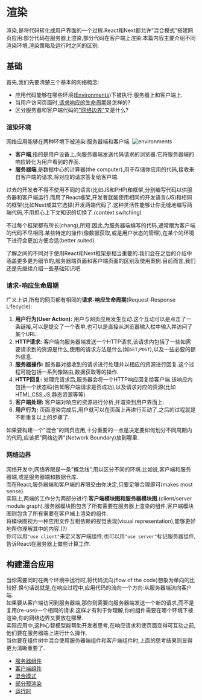 # 渲染
渲染,是将代码转化成用户界面的一个过程.React和Next都允许"混合模式"搭建网页应用:部分代码在服务器上渲染,部分代码在客户端上渲染.本篇内容主要介绍不同渲染环境,渲染策略及运行时之间的区别.

## 基础
首先,我们先要清楚三个基本的网络概念:
- 应用代码能够在哪些环境([Environments](https://nextjs.org/docs/app/building-your-application/rendering#rendering-environments))下被执行:服务器上和客户端上.
- 当用户访问页面时,[请求响应的生命周期](https://nextjs.org/docs/app/building-your-application/rendering#request-response-lifecycle)是怎样的?
- 区分服务器和客户端代码的["网络边界"](https://nextjs.org/docs/app/building-your-application/rendering#network-boundary)又是什么?

### 渲染环境
网络应用能够在两种环境下被渲染:服务器端和客户端.
![environments](imgs/client-and-server-environments.jpg)
- **客户端**,指的是用户设备上,向服务器端发送代码请求的浏览器.它将服务器端的响应转化为用户看到的界面.
- **服务器端**,是数据中心的计算器(the computer),用于存储你应用的代码,接收来自客户端的请求,将对应的请求答复给客户端.  

过去的开发者不得不使用不同的语言(比如JS和PHP)和框架,分别编写代码以供服务器和客户端运行.而用了React框架,开发者就能使用相同的开发语言(JS)和相同的框架(比如Next或其它选择)开发两端代码了.这种灵活性能够让你无缝地编写两端代码,不用担心上下文知识的切换了.(context switching)  

不过每个框架都有所长(chang),所短.因此,为服务器端编写的代码,通常跟为客户端的代码不尽相同.某些特定的操作(像数据获取,或是用户状态的管理),在某个的环境下进行会更加方便合适(better suited).  

了解之间的不同对于使用React和Next框架是相当重要的.我们会在之后的介绍中涵盖更多更为细节的,服务器端页面和客户端页面的区别及使用案例.目前而言,我们还是先继续介绍一些基础知识吧.  

### 请求-响应生命周期
广义上讲,所有的网页都有相同的**请求-响应生命周期**(Request-Response Lifecycle):
1. **用户行为(User Action):** 用户与网页应用发生互动.这个互动可以是点击了一条链接,可以是提交了一个表单,也可以是直接从浏览器输入栏中输入并访问了某个URL.
2. **HTTP请求:** 客户端向服务器端发送一个HTTP请求,该请求内包括了一些如需要请求到的资源是什么,使用的请求方法是什么(如`GET`,`POST`),以及一些必要的额外信息.
3. **服务器操作:** 服务器对接收到的请求进行处理并以相应的资源进行回复.这个过程可能包括一系列像路由,数据获取等的操作.
4. **HTTP回复:** 处理完请求后,服务器会将一个HTTP响应回复给客户端.该响应内包括一个状态码(告知客户端请求是否成功),以及请求对应的资源(比如HTML,CSS,JS,静态资源等等).
5. **客户端处理:** 客户端对响应的资源进行分析,并渲染到用户界面上.
6. **用户行为:** 页面渲染完成后,用户就可以在页面上再进行互动了.之后的过程就是不断重复以上的步骤了.  

如果要构建一个"混合"的网页应用,十分重要的一点是决定要如何划分不同周期内的代码,应该把"网络边界"(Network Boundary)放到哪里.

### 网络边界
网络开发中,网络界限是一条"概念线",用以区分不同的环境.比如说,客户端和服务器端,或是服务器端和数据仓库.  
而在React,服务器端和客户端的界限交由你决定,只要足够合理即可(makes most sense).  
实际上,两端的工作分为两部分进行:**客户端模块图和服务器模块图**.(client/server module graph).服务器模块图包含了所有需要在服务器上渲染的组件,客户端模块图则包含了所有需要在客户端上渲染的组件.  
将模块图视为一种应用文件互相依赖的视觉表现(visual representation),能够更好地帮你理解其中的内容.(?)  
你可以用`"use client"`来定义客户端组件;也可以用`"use server"`标记服务器组件,告诉React在服务器上做些计算工作.  

## 构建混合应用
当你需要同时在两个环境中运行时,将代码流向(flow of the code)想象为单向的比较好.换句话说就是,在响应过程中,应用代码的流向一个方向:从服务器端流向客户端.  
如果要从客户端访问到服务器端,那你则需要向服务器端发送一个新的请求,而不是复用(re-use)一个相同的请求.这样才有利于你理解,你的组件需要在哪个环境下被渲染,你的网络边界又要放在哪里.  
实际应用中,这种心智模型能帮助开发者思考,在响应请求和使页面变得可互动之前,他们要在服务器端上进行什么操作.  
当你要在组件树中混合使用服务器端组件和客户端组件时,上面的思考结果则显得更为清晰重要了.  
* [服务器组件](https://nextjs.org/docs/app/building-your-application/rendering/server-components)
* [客户端组件](https://nextjs.org/docs/app/building-your-application/rendering/client-components)
* [混合模式](https://nextjs.org/docs/app/building-your-application/rendering/composition-patterns)
* [部分预渲染](https://nextjs.org/docs/app/building-your-application/rendering/partial-prerendering)
* [运行时](https://nextjs.org/docs/app/building-your-application/rendering/edge-and-nodejs-runtimes)